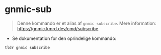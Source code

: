 # gnmic-sub

> Denne kommando er et alias af `gnmic subscribe`.
> Mere information: <https://gnmic.kmrd.dev/cmd/subscribe>.

- Se dokumentation for den oprindelige kommando:

`tldr gnmic subscribe`
